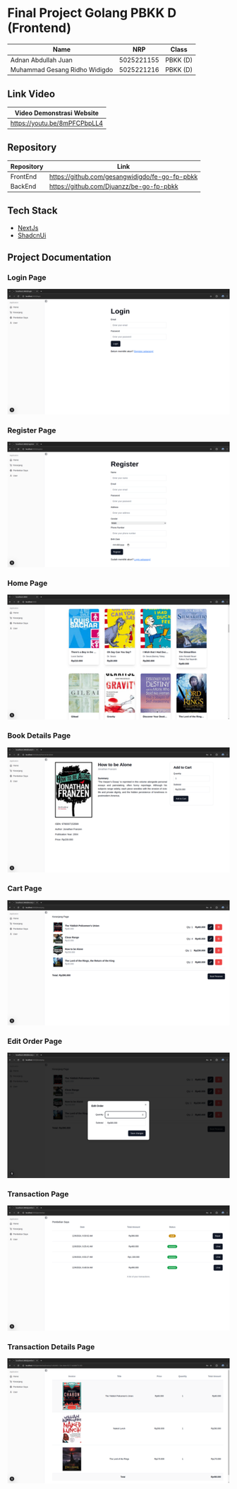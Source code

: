 # Final Project Golang PBKK D (Frontend)

| Name                          | NRP        | Class    |
| ----------------------------- | ---------- | -------- |
| Adnan Abdullah Juan           | 5025221155 | PBKK (D) |
| Muhammad Gesang Ridho Widigdo | 5025221216 | PBKK (D) |

## Link Video

| Video Demonstrasi Website    |
| ---------------------------- |
| https://youtu.be/8mPFCPbpLL4 |

## Repository

| Repository | Link                                           |
| ---------- | ---------------------------------------------- |
| FrontEnd   | https://github.com/gesangwidigdo/fe-go-fp-pbkk |
| BackEnd    | https://github.com/Djuanzz/be-go-fp-pbkk       |

## Tech Stack

- [NextJs](https://nextjs.org/)
- [ShadcnUi](https://ui.shadcn.com/)

## Project Documentation

### Login Page

![login](public/login.png)

### Register Page

![register](public/register.png)

### Home Page

![home](public/home.png)

### Book Details Page

![bookdetail](public/bookdetail.png)

### Cart Page

![keranjang](public/keranjang.png)

### Edit Order Page

![editorder](public/editorder.png)

### Transaction Page

![transaksi](public/transaksi.png)

### Transaction Details Page

![detailtransaksi](public/detailtransaksi.png)

